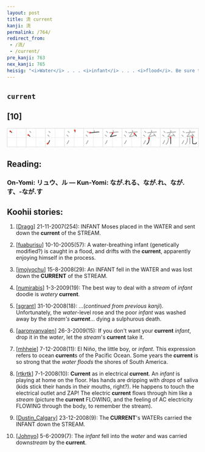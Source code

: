 ```yaml
---
layout: post
title: 流 current
kanji: 流
permalink: /764/
redirect_from:
 - /流/
 - /current/
pre_kanji: 763
nex_kanji: 765
heisig: "<i>Water</i> . . . <i>infant</i> . . . <i>flood</i>. Be sure to distinguish the two water primitives from one another in making your story."
---
```


## `current`

## [10]

<div class="stroke"><img src="../images/E6B581.png" /></div>

## Reading:

### On-Yomi: リュウ、ル &mdash; Kun-Yomi: なが.れる、なが.れ、なが.す、-なが.す

## Koohii stories:

1) [<a href="http://kanji.koohii.com/profile/Dragg">Dragg</a>] 21-11-2007(254): INFANT Moses placed in the WATER and sent down the<strong> current</strong> of the STREAM. 

2) [<a href="http://kanji.koohii.com/profile/fuaburisu">fuaburisu</a>] 10-10-2005(57): A water-breathing infant (genetically modified?) is caught in a flood, and drifts with the<strong> current</strong>, apparently enjoying himself in the process. 

3) [<a href="http://kanji.koohii.com/profile/imojyochu">imojyochu</a>] 15-8-2008(29): An INFANT fell in the WATER and was lost down the<strong> CURRENT</strong> of the STREAM. 

4) [<a href="http://kanji.koohii.com/profile/numirabis">numirabis</a>] 1-3-2009(19): The best way to deal with a <em>stream</em> of <em>infant</em> doodie is <em>watery</em><strong> current</strong>. 

5) [<a href="http://kanji.koohii.com/profile/sgrant">sgrant</a>] 31-10-2008(18): ...(<em>continued from previous kanji</em>). Unfortunately, the <em>water</em>-level rose and the poor <em>infant</em> was washed away by the <em>stream&#039;s<strong> current</strong></em>... dying a sulphurous death. 

6) [<a href="http://kanji.koohii.com/profile/aaronvanvalen">aaronvanvalen</a>] 26-3-2009(15): If you don&#039;t want your<strong> current</strong> <em>infant</em>, drop it in the <em>water</em>, let the <em>stream</em>&#039;s<strong> current</strong> take it. 

7) [<a href="http://kanji.koohii.com/profile/mhheie">mhheie</a>] 7-12-2008(11): El Niño, the little boy, or <em>infant</em>. This expression refers to ocean<strong> current</strong>s of the Pacific Ocean. Some years the<strong> current</strong> is so strong that the <em>water</em> <em>floods</em> the shores of South America. 

8) [<a href="http://kanji.koohii.com/profile/rtkrtk">rtkrtk</a>] 7-1-2008(10): <strong>Current</strong> as in electrical<strong> current</strong>. An <em>infant</em> is playing at home on the floor. Has hands are dripping with <em>drops</em> of saliva (kids stick their hands in their mouths, right?). He happens to touch the electrical outlet and ZAP! The electric<strong> current</strong> flows through him like a <em>stream</em> (picture the<strong> current</strong> FLOWING, and the feeling of AC electricity FLOWING through the body, to remember the stream). 

9) [<a href="http://kanji.koohii.com/profile/Dustin_Calgary">Dustin_Calgary</a>] 23-12-2008(9): The<strong> CURRENT</strong>&#039;s WATERs carried the INFANT down the STREAM. 

10) [<a href="http://kanji.koohii.com/profile/Johnyo">Johnyo</a>] 5-6-2009(7): The <em>infant</em> fell into the <em>water</em> and was carried down<em>stream</em> by the<strong> current</strong>. 

